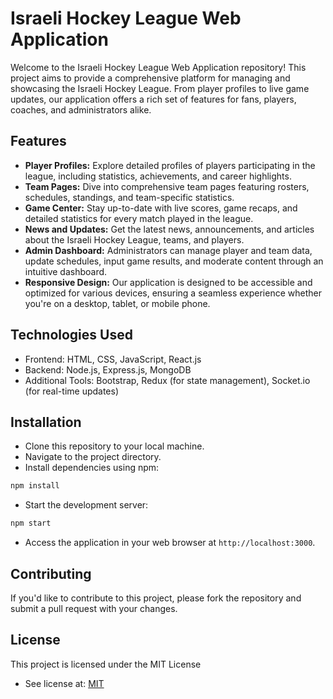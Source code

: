 # Israeli Hockey League Web Application
Welcome to the Israeli Hockey League Web Application repository! This project aims to provide a comprehensive platform for managing and showcasing the Israeli Hockey League. From player profiles to live game updates, our application offers a rich set of features for fans, players, coaches, and administrators alike.

## Features

- **Player Profiles:** Explore detailed profiles of players participating in the league, including statistics, achievements, and career highlights.
- **Team Pages:** Dive into comprehensive team pages featuring rosters, schedules, standings, and team-specific statistics.
- **Game Center:** Stay up-to-date with live scores, game recaps, and detailed statistics for every match played in the league.
- **News and Updates:** Get the latest news, announcements, and articles about the Israeli Hockey League, teams, and players.
- **Admin Dashboard:** Administrators can manage player and team data, update schedules, input game results, and moderate content through an intuitive dashboard.
- **Responsive Design:** Our application is designed to be accessible and optimized for various devices, ensuring a seamless experience whether you're on a desktop, tablet, or mobile phone.

## Technologies Used

- Frontend: HTML, CSS, JavaScript, React.js
- Backend: Node.js, Express.js, MongoDB
- Additional Tools: Bootstrap, Redux (for state management), Socket.io (for real-time updates)

## Installation

- Clone this repository to your local machine.
- Navigate to the project directory.
- Install dependencies using npm:

```bash
npm install
```

- Start the development server:

```bash
npm start
```

- Access the application in your web browser at `http://localhost:3000`.
## Contributing

If you'd like to contribute to this project, please fork the repository and submit a pull request with your changes.
## License

This project is licensed under the MIT License
- See license at: [MIT](https://choosealicense.com/licenses/mit/)


